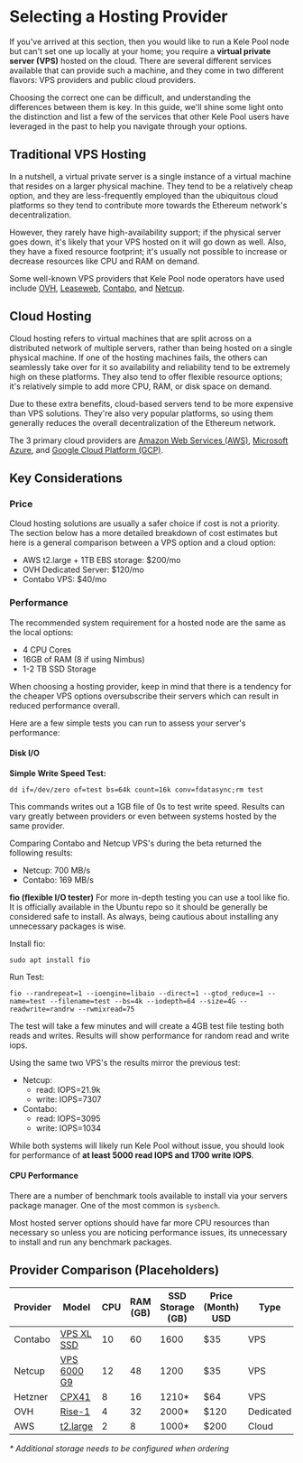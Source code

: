 # Selecting a Hosting Provider

If you've arrived at this section, then you would like to run a Kele Pool node but can't set one up locally at your home; you require a **virtual private server (VPS)** hosted on the cloud.
There are several different services available that can provide such a machine, and they come in two different flavors: VPS providers and public cloud providers.

Choosing the correct one can be difficult, and understanding the differences between them is key.
In this guide, we'll shine some light onto the distinction and list a few of the services that other Kele Pool users have leveraged in the past to help you navigate through your options.


## Traditional VPS Hosting

In a nutshell, a virtual private server is a single instance of a virtual machine that resides on a larger physical machine.
They tend to be a relatively cheap option, and they are less-frequently employed than the ubiquitous cloud platforms so they tend to contribute more towards the Ethereum network's decentralization.

However, they rarely have high-availability support; if the physical server goes down, it's likely that your VPS hosted on it will go down as well.
Also, they have a fixed resource footprint; it's usually not possible to increase or decrease resources like CPU and RAM on demand. 

Some well-known VPS providers that Kele Pool node operators have used include [OVH](https://www.ovh.com/world/), [Leaseweb](https://www.leaseweb.us/cloud/virtual-server), [Contabo](https://contabo.com/en/vps/), and [Netcup](https://www.netcup.eu/vserver/vps.php).


## Cloud Hosting

Cloud hosting refers to virtual machines that are split across on a distributed network of multiple servers, rather than being hosted on a single physical machine.
If one of the hosting machines fails, the others can seamlessly take over for it so availability and reliability tend to be extremely high on these platforms.
They also tend to offer flexible resource options; it's relatively simple to add more CPU, RAM, or disk space on demand.

Due to these extra benefits, cloud-based servers tend to be more expensive than VPS solutions.
They're also very popular platforms, so using them generally reduces the overall decentralization of the Ethereum network.

The 3 primary cloud providers are [Amazon Web Services (AWS)](https://aws.amazon.com/), [Microsoft Azure](https://azure.microsoft.com/en-us/), and [Google Cloud Platform (GCP)](https://cloud.google.com/).


## Key Considerations

### Price

Cloud hosting solutions are usually a safer choice if cost is not a priority.
The section below has a more detailed breakdown of cost estimates but here is a general comparison between a VPS option and a cloud option:

- AWS t2.large + 1TB EBS storage: $200/mo
- OVH Dedicated Server: $120/mo
- Contabo VPS: $40/mo


### Performance

The recommended system requirement for a hosted node are the same as the local options:
- 4 CPU Cores
- 16GB of RAM (8 if using Nimbus)
- 1-2 TB SSD Storage

When choosing a hosting provider, keep in mind that there is a tendency for the cheaper VPS options oversubscribe their servers which can result in reduced performance overall.

Here are a few simple tests you can run to assess your server's performance:

#### Disk I/O

**Simple Write Speed Test:**
```
dd if=/dev/zero of=test bs=64k count=16k conv=fdatasync;rm test
```
This commands writes out a 1GB file of 0s to test write speed.
Results can vary greatly between providers or even between systems hosted by the same provider.

Comparing Contabo and Netcup VPS's during the beta returned the following results:
- Netcup: 700 MB/s
- Contabo: 169 MB/s

**fio (flexible I/O tester)**
For more in-depth testing you can use a tool like fio.
It is officially available in the Ubuntu repo so it should be generally be considered safe to install.
As always, being cautious about installing any unnecessary packages is wise.

Install fio:
```
sudo apt install fio
```

Run Test:
```
fio --randrepeat=1 --ioengine=libaio --direct=1 --gtod_reduce=1 --name=test --filename=test --bs=4k --iodepth=64 --size=4G --readwrite=randrw --rwmixread=75
```
The test will take a few minutes and will create a 4GB test file testing both reads and writes.
Results will show performance for random read and write iops.

Using the same two VPS's the results mirror the previous test:
- Netcup:
  - read:  IOPS=21.9k
  - write: IOPS=7307
- Contabo:
  - read:  IOPS=3095
  - write: IOPS=1034

While both systems will likely run Kele Pool without issue, you should look for performance of **at least 5000 read IOPS and 1700 write IOPS**.


#### CPU Performance
There are a number of benchmark tools available to install via your servers package manager.
One of the most common is `sysbench`.

Most hosted server options should have far more CPU resources than necessary so unless you are noticing performance issues, its unnecessary to install and run any benchmark packages.


## Provider Comparison (Placeholders)
| Provider | Model| CPU | RAM (GB) | SSD Storage (GB) | Price (Month) USD | Type |
| -------- | ----------------------------------------------------------------------- | -- | -- | ---- | ------- | --------- |
| Contabo  | [VPS XL SSD](https://contabo.com/en/vps/vps-xl-ssd/)                    | 10 | 60 | 1600 | $35     | VPS       |
| Netcup   | [VPS 6000 G9](https://www.netcup.eu/bestellen/produkt.php?produkt=2604) | 12 | 48 | 1200 | $35     | VPS       |
| Hetzner  | [CPX41](https://www.hetzner.com/cloud)                                  | 8  | 16 | 1210*| $64     | VPS       |
| OVH      | [Rise-1](https://www.ovhcloud.com/en/bare-metal/rise/rise-1/)           | 4  | 32 | 2000*| $120    | Dedicated |
| AWS      | [t2.large](https://aws.amazon.com/ec2/instance-types/t2/)               | 2  | 8  | 1000* | $200    | Cloud     |

_* Additional storage needs to be configured when ordering_
